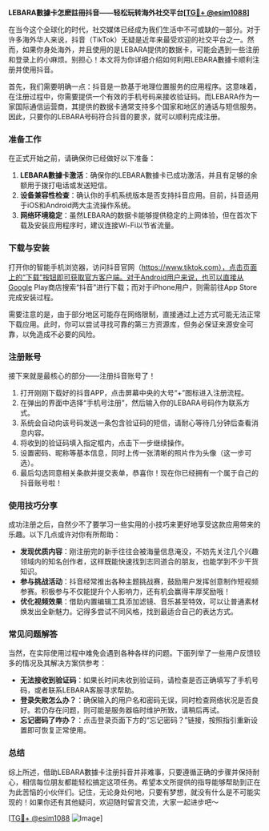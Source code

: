 **LEBARA數據卡怎麽註冊抖音——轻松玩转海外社交平台[[TG💪+ @esim1088](https://t.me/s/esim1088)]**

在当今这个全球化的时代，社交媒体已经成为我们生活中不可或缺的一部分。对于许多海外华人来说，抖音（TikTok）无疑是近年来最受欢迎的社交平台之一。然而，如果你身处海外，并且使用的是LEBARA提供的数据卡，可能会遇到一些注册和登录上的小麻烦。别担心！本文将为你详细介绍如何利用LEBARA數據卡顺利注册并使用抖音。

首先，我们需要明确一点：抖音是一款基于地理位置服务的应用程序。这意味着，在注册过程中，你需要提供一个有效的手机号码来接收验证码。而LEBARA作为一家国际通信运营商，其提供的数据卡通常支持多个国家和地区的通话与短信服务。因此，只要你的LEBARA号码符合抖音的要求，就可以顺利完成注册。

### 准备工作

在正式开始之前，请确保你已经做好以下准备：

1. **LEBARA數據卡激活**：确保你的LEBARA數據卡已成功激活，并且有足够的余额用于拨打电话或发送短信。
2. **设备兼容性检查**：确认你的手机系统版本是否支持抖音应用。目前，抖音适用于iOS和Android两大主流操作系统。
3. **网络环境稳定**：虽然LEBARA的数据卡能够提供稳定的上网体验，但在首次下载及安装应用程序时，建议连接Wi-Fi以节省流量。

### 下载与安装

打开你的智能手机浏览器，访问抖音官网（https://www.tiktok.com），点击页面上的“下载”按钮即可获取官方客户端。对于Android用户来说，也可以直接从Google Play商店搜索“抖音”进行下载；而对于iPhone用户，则需前往App Store完成安装过程。

需要注意的是，由于部分地区可能存在网络限制，直接通过上述方式可能无法正常下载应用。此时，你可以尝试寻找可靠的第三方资源库，但务必保证来源安全可靠，以免造成不必要的风险。

### 注册账号

接下来就是最核心的部分——注册抖音账号了！

1. 打开刚刚下载好的抖音APP，点击屏幕中央的大号“+”图标进入注册流程。
2. 在弹出的界面中选择“手机号注册”，然后输入你的LEBARA号码作为联系方式。
3. 系统会自动向该号码发送一条包含验证码的短信，请耐心等待几分钟后查看消息内容。
4. 将收到的验证码填入指定框内，点击下一步继续操作。
5. 设置密码、昵称等基本信息，同时上传一张清晰的照片作为头像（这一步可选）。
6. 最后勾选同意相关条款并提交表单，恭喜你！现在你已经拥有一个属于自己的抖音账号啦！

### 使用技巧分享

成功注册之后，自然少不了要学习一些实用的小技巧来更好地享受这款应用带来的乐趣。以下几点或许对你有所帮助：

- **发现优质内容**：刚注册完的新手往往会被海量信息淹没，不妨先关注几个兴趣领域内的知名创作者，这样既能快速找到志同道合的朋友，也能学到不少干货知识。
- **参与挑战活动**：抖音经常推出各种主题挑战赛，鼓励用户发挥创意制作短视频参赛。积极参与不仅能提升个人影响力，还有机会赢得丰厚奖励哦！
- **优化视频效果**：借助内置编辑工具添加滤镜、音乐甚至特效，可以让普通素材焕发出全新魅力。记得多尝试不同风格，找到最适合自己的表达方式。

### 常见问题解答

当然，在实际使用过程中难免会遇到各种各样的问题。下面列举了一些用户反馈较多的情况及其解决方案供参考：

- **无法接收到验证码**：如果长时间未收到验证码，请检查是否正确填写了手机号码，或者联系LEBARA客服寻求帮助。
- **登录失败怎么办？**：确保输入的用户名和密码无误，同时检查网络状况是否良好。若仍存在问题，则可能是服务器临时维护所致，请稍后再试。
- **忘记密码了咋办？**：点击登录页面下方的“忘记密码？”链接，按照指引重新设置即可恢复正常使用。

### 总结

综上所述，借助LEBARA數據卡注册抖音并非难事，只要遵循正确的步骤并保持耐心，相信每位朋友都能轻松搞定这项任务。希望本文所提供的指导能够帮助到正在为此苦恼的小伙伴们。记住，无论身处何地，只要有梦想，就没有什么是不可能实现的！如果你还有其他疑问，欢迎随时留言交流，大家一起进步吧～

[[TG💪+ @esim1088](https://t.me/s/esim1088) ![Image](https://i.postimg.cc/4NQfJmqS/Snipaste-2025-05-13-00-14-12.png)]